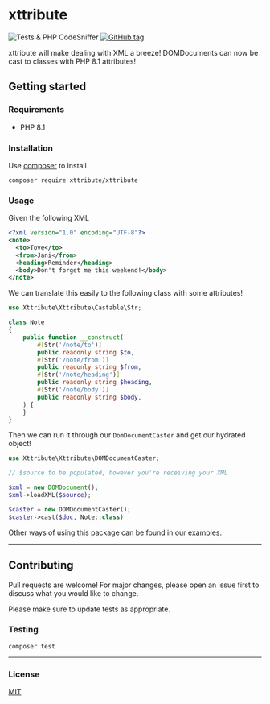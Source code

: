 # xttribute
![Tests & PHP CodeSniffer](https://github.com/BennyC/xttribute/actions/workflows/php.yml/badge.svg)
[![GitHub tag](https://img.shields.io/github/tag/BennyC/xttribute.svg)](https://GitHub.com/BennyC/xttribute/tags/)

xttribute will make dealing with XML a breeze! DOMDocuments can now be cast to classes with PHP 8.1 attributes!

## Getting started

### Requirements
- PHP 8.1

### Installation

Use [composer](https://getcomposer.org/) to install

```shell
composer require xttribute/xttribute
```

### Usage

Given the following XML
```xml
<?xml version="1.0" encoding="UTF-8"?>
<note>
  <to>Tove</to>
  <from>Jani</from>
  <heading>Reminder</heading>
  <body>Don't forget me this weekend!</body>
</note>
```

We can translate this easily to the following class with some attributes! 
```php
use Xttribute\Xttribute\Castable\Str;

class Note 
{
    public function __construct(
        #[Str('/note/to')]
        public readonly string $to,
        #[Str('/note/from')]
        public readonly string $from,
        #[Str('/note/heading')]
        public readonly string $heading,
        #[Str('/note/body')]
        public readonly string $body,
    ) {
    }
}
```

Then we can run it through our ```DomDocumentCaster``` and get our hydrated object!

```php
use Xttribute\Xttribute\DOMDocumentCaster;

// $source to be populated, however you're receiving your XML

$xml = new DOMDocument();
$xml->loadXML($source);

$caster = new DOMDocumentCaster();
$caster->cast($doc, Note::class)
```

Other ways of using this package can be found in our [examples](https://github.com/BennyC/xttribute/tree/main/examples).

---
## Contributing
Pull requests are welcome! For major changes, please open an issue first to discuss what you would like to change.

Please make sure to update tests as appropriate.

### Testing

```shell
composer test
```
---
### License
[MIT](https://choosealicense.com/licenses/mit/)
